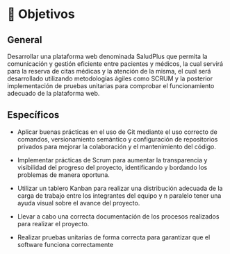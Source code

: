 # 🎯 Objetivos

## General

Desarrollar una plataforma web denominada SaludPlus que permita la comunicación y gestión eficiente entre pacientes y médicos, la cual servirá para la reserva de citas médicas y la atención de la misma, el cual será desarrollado utilizando metodologías ágiles como SCRUM y la posterior implementación de pruebas unitarias para comprobar el funcionamiento adecuado de la plataforma web.

## Específicos

- Aplicar buenas prácticas en el uso de Git mediante el uso correcto de comandos, versionamiento semántico y configuración de repositorios privados para mejorar la colaboración y el mantenimiento del código.

- Implementar prácticas de Scrum para aumentar la transparencia y visibilidad del progreso del proyecto, identificando y bordando los problemas de manera oportuna.

- Utilizar un tablero Kanban para realizar una distribución adecuada de la carga de trabajo entre los integrantes del equipo y n paralelo tener una ayuda visual sobre el avance del proyecto.

- Llevar a cabo una correcta documentación de los procesos realizados para realizar el proyecto.

- Realizar pruebas unitarias de forma correcta para garantizar que el software funciona correctamente
